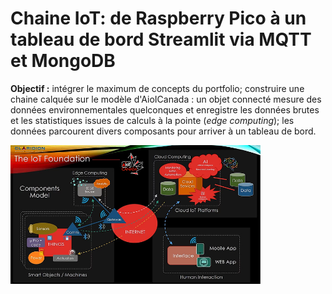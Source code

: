 # Chaine IoT: de Raspberry Pico à un tableau de bord Streamlit via MQTT et MongoDB

**Objectif :** intégrer le maximum de concepts du portfolio; construire une chaine calquée sur le modèle d'AioICanada : un objet connecté mesure des données environnementales quelconques et enregistre les données brutes et les statistiques issues de calculs à la pointe (*edge computing*); les données parcourent divers composants pour arriver à un tableau de bord.

<img src="img/model1.jpg" alt="" width="400">
